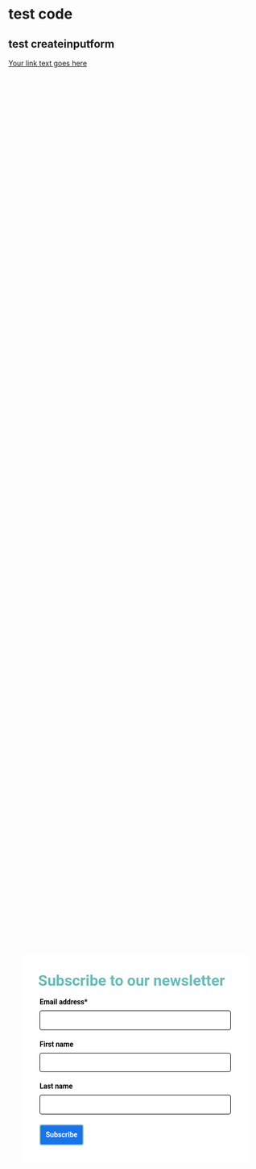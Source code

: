 <!-- Autopilot sidratest capture code -->
<script>
	window.ap3c = window.ap3c || {};
	var ap3c = window.ap3c;
	ap3c.cmd = ap3c.cmd || [];
	ap3c.cmd.push(function() {
		ap3c.init('YdOpqla7nb2nNtwGc2lkcmF0ZXN0', 'https://capture-api-master.stgautopilotapp.com/');
		ap3c.track({v: 0});
	});
	var s, t; s = document.createElement('script'); s.type = 'text/javascript'; s.src = "https://static.ap3stg.com/capture/master/capture.js";
	t = document.getElementsByTagName('script')[0]; t.parentNode.insertBefore(s, t);
</script>

# test code
## test createinputform
[Your link text goes here](userinputform.md)

<div id="61dcedd8c232182d67f49be0" style="width: 100%; height: 100%;"><div id="61dcedd8c232182d67f49be0-form" class="61dcedd8c232182d67f49be0-template" style="position: relative; display: flex; height: 100%; align-items: center; justify-content: center;"><style> .ap3w-embeddable-form-61dcedd8c232182d67f49be0 { box-sizing: content-box; width: 100%; font-size: 16px; max-width: 450px; max-height: 100%; overflow: auto; background-color: #ffffff; border: 2px solid transparent; box-shadow: 0 0 10px 3px rgba(0, 0, 0, 0); } .ap3w-embeddable-form-61dcedd8c232182d67f49be0-contained { max-width: 300px; } .ap3w-embeddable-form-61dcedd8c232182d67f49be0:before { content: ' '; display: block; position: absolute; pointer-events: none; left: 0; top: 0; width: 100%; height: 100%; opacity: 80%; background-image: url(null); background-position: center center; background-size: cover; background-repeat: no-repeat; } .ap3w-embeddable-form-content { margin: auto; padding: 32px; } .ap3w-embeddable-form-61dcedd8c232182d67f49be0-top { top: 0; } .ap3w-embeddable-form-61dcedd8c232182d67f49be0-bottom { bottom: 0; } .ap3w-embeddable-form-61dcedd8c232182d67f49be0-rounded { border-radius: 12px; } .ap3w-embeddable-form-61dcedd8c232182d67f49be0 .ap3w-text { margin-bottom: 16px; } .ap3w-embeddable-form-61dcedd8c232182d67f49be0 .ap3w-text * { padding-bottom: 5px; } .ap3w-embeddable-form-61dcedd8c232182d67f49be0 .ap3w-video { margin-bottom: 28px; } .ap3w-embeddable-form-61dcedd8c232182d67f49be0 .ap3w-video.ap3w-video--fill {margin: 0 -32px; margin-bottom: 28px;} .ap3w-embeddable-form-61dcedd8c232182d67f49be0 .ap3w-video.ap3w-video--fill.ap3w-video--first { margin: -32px; margin-bottom: 28px;} .ap3w-embeddable-form-61dcedd8c232182d67f49be0 .ap3w-video.ap3w-video--fill.ap3w-video--last { margin: -32px; margin-top: 20px;} .ap3w-embeddable-form-61dcedd8c232182d67f49be0 .ap3w-image { margin-bottom: 28px; } .ap3w-embeddable-form-61dcedd8c232182d67f49be0 .ap3w-image.ap3w-image--fill {margin: 0 -32px; margin-bottom: 28px;} .ap3w-embeddable-form-61dcedd8c232182d67f49be0 .ap3w-image.ap3w-image--fill.ap3w-image--first { margin: -32px; margin-bottom: 28px;} .ap3w-embeddable-form-61dcedd8c232182d67f49be0 .ap3w-image.ap3w-image--fill.ap3w-image--last { margin: -32px; margin-top: 20px;} .ap3w-embeddable-form-61dcedd8c232182d67f49be0 .ap3w-reaction { margin-bottom: 16px; } .ap3w-embeddable-form-61dcedd8c232182d67f49be0 .ap3w-form { margin-bottom: 16px; } .ap3w-embeddable-form-61dcedd8c232182d67f49be0 .ap3w-form .ap3w-input input[type=text], .ap3w-embeddable-form-61dcedd8c232182d67f49be0 .ap3w-form .ap3w-input input[type=email] { margin-bottom: 12px; } .ap3w-embeddable-form-tcpa-wrapper { text-align: center; margin-top: 12px; } .ap3w-embeddable-form-tcpa__text { color: #616161; margin: 0; font-size: 11px; line-height: 14px; } .ap3-form-br { flex-basis: 100%; height: 0; } </style><div id="selected-_ts5u3bfb8" class=" ap3w-embeddable-form-61dcedd8c232182d67f49be0 ap3w-embeddable-form-61dcedd8c232182d67f49be0-full ap3w-embeddable-form-61dcedd8c232182d67f49be0-solid " data-select="true"><form id="ap3w-embeddable-form-61dcedd8c232182d67f49be0" class="ap3w-embeddable-form-content" style="display:flex;flex-wrap:wrap;justify-content:space-between"><div class="ap3-form-br"></div><style> .ap3w-text-61dcedd8c232182d67f49be0 { position: relative; margin: 0; margin-bottom: 16px; } .ap3w-text-61dcedd8c232182d67f49be0.ap3w-text--last { margin-bottom: 0!important; } .ap3w-text-61dcedd8c232182d67f49be0 * { margin: 0; padding-bottom: 8px; } .ap3w-text-61dcedd8c232182d67f49be0 *:last-child { padding-bottom: 0!important; } .ap3w-text-61dcedd8c232182d67f49be0 a { color: #1a73e8; text-decoration: underline; } .ap3w-text-61dcedd8c232182d67f49be0 h1, .ap3w-text-61dcedd8c232182d67f49be0 h2, .ap3w-text-61dcedd8c232182d67f49be0 h3, .ap3w-text-61dcedd8c232182d67f49be0 h4, .ap3w-text-61dcedd8c232182d67f49be0 h5, .ap3w-text-61dcedd8c232182d67f49be0 h6, .ap3w-text-61dcedd8c232182d67f49be0 p, .ap3w-text-61dcedd8c232182d67f49be0 div> ul { text-transform: unset; text-decoration: unset; text-indent: unset; } .ap3w-text-61dcedd8c232182d67f49be0 h1 { font-family: Roboto, sans-serif; font-size: 30px; line-height: 1.2; color: #68BBB9; font-weight: 700; font-style: normal; } .ap3w-text-61dcedd8c232182d67f49be0 h2 { font-family: Roboto, sans-serif; font-size: 20px; line-height: 1.2; color: #68BBB9; font-weight: 700; font-style: normal; } .ap3w-text-61dcedd8c232182d67f49be0 h3 { font-family: Roboto, Helvetica; font-size: 17px; line-height: 1.2; color: #616161; font-weight: 400; font-style: normal; } .ap3w-text-61dcedd8c232182d67f49be0 h4 { font-family: Roboto, Helvetica; font-size: 14px; line-height: 1.2; color: #616161; font-weight: 400; font-style: normal; } .ap3w-text-61dcedd8c232182d67f49be0 h5 { font-family: Roboto, Helvetica; font-size: 12px; line-height: 1.2; color: #616161; font-weight: 400; font-style: normal; } .ap3w-text-61dcedd8c232182d67f49be0 h6 { font-family: Roboto, Helvetica; font-size: 12px; line-height: 1.2; color: #616161; font-weight: 400; font-style: normal; } .ap3w-text-61dcedd8c232182d67f49be0 p { font-family: Roboto, Helvetica; font-size: 14px; line-height: 1.2; color: #616161; font-weight: 400; font-style: normal; } .ap3w-text-61dcedd8c232182d67f49be0 div > ul { font-family: Roboto, Helvetica; font-size: 14px; line-height: 1.2; color: #616161; font-weight: 400; font-style: normal; } </style><div id="selected-_8v5u38i6d" class="ap3w-text ap3w-text-61dcedd8c232182d67f49be0 ap3w-text--first "><div data-select="true"><h1>Subscribe to our newsletter</h1></div></div><div class="ap3-form-br"></div><style> .ap3w-form-input-61dcedd8c232182d67f49be0 { margin-bottom: 20px; } .ap3w-form-input-61dcedd8c232182d67f49be0 input, .ap3w-form-input-61dcedd8c232182d67f49be0 textarea { margin-top: 8px; box-sizing: border-box; width: 100%; background-color: #FFFFFF; border: 1px solid #000000; color: #000000; outline: none; font-family: Roboto, Helvetica; font-weight: 400; font-style: normal; font-size: 14px; line-height: 1.2; padding: 10px 16px; resize: none; border-radius: 4px; } .ap3w-form-input-61dcedd8c232182d67f49be0 input[type="datetime-local"], .ap3w-form-input-61dcedd8c232182d67f49be0 input[type="date"] { padding: 8px 16px; } .ap3w-form-input-61dcedd8c232182d67f49be0 .ap3w-form-input-label { font-weight: bold; color: #000000; font-family: Roboto, Helvetica; font-size: 14px; line-height: 1.2; } </style><div id="selected-_aqcv9wk8m" class="ap3w-form-input ap3w-form-input-61dcedd8c232182d67f49be0" data-select="true" data-field-id="str::email" data-merge-strategy="override" style="margin-right:3px;margin-left:3px;width:100%"><label for="ap3w-form-input-email-61dcedd8c232182d67f49be0" class="ap3w-form-input-label">Email address*</label><input type="email" id="ap3w-form-input-email-61dcedd8c232182d67f49be0" step="1" name="email" required=""></div><div class="ap3-form-br"></div><style> .ap3w-form-input-61dcedd8c232182d67f49be0 { margin-bottom: 20px; } .ap3w-form-input-61dcedd8c232182d67f49be0 input, .ap3w-form-input-61dcedd8c232182d67f49be0 textarea { margin-top: 8px; box-sizing: border-box; width: 100%; background-color: #FFFFFF; border: 1px solid #000000; color: #000000; outline: none; font-family: Roboto, Helvetica; font-weight: 400; font-style: normal; font-size: 14px; line-height: 1.2; padding: 10px 16px; resize: none; border-radius: 4px; } .ap3w-form-input-61dcedd8c232182d67f49be0 input[type="datetime-local"], .ap3w-form-input-61dcedd8c232182d67f49be0 input[type="date"] { padding: 8px 16px; } .ap3w-form-input-61dcedd8c232182d67f49be0 .ap3w-form-input-label { font-weight: bold; color: #000000; font-family: Roboto, Helvetica; font-size: 14px; line-height: 1.2; } </style><div id="selected-_5wfk6t1ue" class="ap3w-form-input ap3w-form-input-61dcedd8c232182d67f49be0" data-select="true" data-field-id="str::first" data-merge-strategy="override" style="margin-right:3px;margin-left:3px;width:100%"><label for="ap3w-form-input-text-61dcedd8c232182d67f49be0" class="ap3w-form-input-label">First name</label><input type="text" id="ap3w-form-input-text-61dcedd8c232182d67f49be0" step="1" name="first_name"></div><div class="ap3-form-br"></div><style> .ap3w-form-input-61dcedd8c232182d67f49be0 { margin-bottom: 20px; } .ap3w-form-input-61dcedd8c232182d67f49be0 input, .ap3w-form-input-61dcedd8c232182d67f49be0 textarea { margin-top: 8px; box-sizing: border-box; width: 100%; background-color: #FFFFFF; border: 1px solid #000000; color: #000000; outline: none; font-family: Roboto, Helvetica; font-weight: 400; font-style: normal; font-size: 14px; line-height: 1.2; padding: 10px 16px; resize: none; border-radius: 4px; } .ap3w-form-input-61dcedd8c232182d67f49be0 input[type="datetime-local"], .ap3w-form-input-61dcedd8c232182d67f49be0 input[type="date"] { padding: 8px 16px; } .ap3w-form-input-61dcedd8c232182d67f49be0 .ap3w-form-input-label { font-weight: bold; color: #000000; font-family: Roboto, Helvetica; font-size: 14px; line-height: 1.2; } </style><div id="selected-_kalp4uucw" class="ap3w-form-input ap3w-form-input-61dcedd8c232182d67f49be0" data-select="true" data-field-id="str::last" data-merge-strategy="override" style="margin-right:3px;margin-left:3px;width:100%"><label for="ap3w-form-input-text-61dcedd8c232182d67f49be0" class="ap3w-form-input-label">Last name</label><input type="text" id="ap3w-form-input-text-61dcedd8c232182d67f49be0" step="1" name="last_name"></div><div class="ap3-form-br"></div><style> .ap3w-form-button-61dcedd8c232182d67f49be0 button { cursor: pointer; padding: 10px; font-weight: bold; outline: none; margin-left: 3px; border: 2px solid #68BBB9; color: #ffffff; background-color: #1a73e8; font-family: Roboto, Helvetica; font-size: 14px; line-height: 1.2; border-radius: 4px; flex: 1; } </style><div id="selected-_hr3hcawyc" class=" ap3w-form-button ap3w-form-button-61dcedd8c232182d67f49be0 "><button id="ap3w-form-button-61dcedd8c232182d67f49be0" type="submit" data-select="true" data-button-on-click="thank-you">Subscribe</button></div></form></div></div><div id="61dcedd8c232182d67f49be0-thank-you" class="61dcedd8c232182d67f49be0-template" style="position: relative; display: none; height: 100%; align-items: center; justify-content: center;"><style> .ap3w-embeddable-form-61dcedd8c232182d67f49be0 { box-sizing: content-box; width: 100%; font-size: 16px; max-width: 450px; max-height: 100%; overflow: auto; background-color: #ffffff; border: 2px solid transparent; box-shadow: 0 0 10px 3px rgba(0, 0, 0, 0); } .ap3w-embeddable-form-61dcedd8c232182d67f49be0-contained { max-width: 300px; } .ap3w-embeddable-form-61dcedd8c232182d67f49be0:before { content: ' '; display: block; position: absolute; pointer-events: none; left: 0; top: 0; width: 100%; height: 100%; opacity: 80%; background-image: url(null); background-position: center center; background-size: cover; background-repeat: no-repeat; } .ap3w-embeddable-form-content { margin: auto; padding: 32px; } .ap3w-embeddable-form-61dcedd8c232182d67f49be0-top { top: 0; } .ap3w-embeddable-form-61dcedd8c232182d67f49be0-bottom { bottom: 0; } .ap3w-embeddable-form-61dcedd8c232182d67f49be0-rounded { border-radius: 12px; } .ap3w-embeddable-form-61dcedd8c232182d67f49be0 .ap3w-text { margin-bottom: 16px; } .ap3w-embeddable-form-61dcedd8c232182d67f49be0 .ap3w-text * { padding-bottom: 5px; } .ap3w-embeddable-form-61dcedd8c232182d67f49be0 .ap3w-video { margin-bottom: 28px; } .ap3w-embeddable-form-61dcedd8c232182d67f49be0 .ap3w-video.ap3w-video--fill {margin: 0 -32px; margin-bottom: 28px;} .ap3w-embeddable-form-61dcedd8c232182d67f49be0 .ap3w-video.ap3w-video--fill.ap3w-video--first { margin: -32px; margin-bottom: 28px;} .ap3w-embeddable-form-61dcedd8c232182d67f49be0 .ap3w-video.ap3w-video--fill.ap3w-video--last { margin: -32px; margin-top: 20px;} .ap3w-embeddable-form-61dcedd8c232182d67f49be0 .ap3w-image { margin-bottom: 28px; } .ap3w-embeddable-form-61dcedd8c232182d67f49be0 .ap3w-image.ap3w-image--fill {margin: 0 -32px; margin-bottom: 28px;} .ap3w-embeddable-form-61dcedd8c232182d67f49be0 .ap3w-image.ap3w-image--fill.ap3w-image--first { margin: -32px; margin-bottom: 28px;} .ap3w-embeddable-form-61dcedd8c232182d67f49be0 .ap3w-image.ap3w-image--fill.ap3w-image--last { margin: -32px; margin-top: 20px;} .ap3w-embeddable-form-61dcedd8c232182d67f49be0 .ap3w-reaction { margin-bottom: 16px; } .ap3w-embeddable-form-61dcedd8c232182d67f49be0 .ap3w-form { margin-bottom: 16px; } .ap3w-embeddable-form-61dcedd8c232182d67f49be0 .ap3w-form .ap3w-input input[type=text], .ap3w-embeddable-form-61dcedd8c232182d67f49be0 .ap3w-form .ap3w-input input[type=email] { margin-bottom: 12px; } .ap3w-embeddable-form-tcpa-wrapper { text-align: center; margin-top: 12px; } .ap3w-embeddable-form-tcpa__text { color: #616161; margin: 0; font-size: 11px; line-height: 14px; } .ap3-form-br { flex-basis: 100%; height: 0; } </style><div id="selected-_vommi13ut" class=" ap3w-embeddable-form-61dcedd8c232182d67f49be0 ap3w-embeddable-form-61dcedd8c232182d67f49be0-full ap3w-embeddable-form-61dcedd8c232182d67f49be0-solid " data-select="true"><form id="ap3w-embeddable-form-61dcedd8c232182d67f49be0" class="ap3w-embeddable-form-content" style="display:flex;flex-wrap:wrap;justify-content:space-between"><div class="ap3-form-br"></div><style> .ap3w-text-61dcedd8c232182d67f49be0 { position: relative; margin: 0; margin-bottom: 16px; } .ap3w-text-61dcedd8c232182d67f49be0.ap3w-text--last { margin-bottom: 0!important; } .ap3w-text-61dcedd8c232182d67f49be0 * { margin: 0; padding-bottom: 8px; } .ap3w-text-61dcedd8c232182d67f49be0 *:last-child { padding-bottom: 0!important; } .ap3w-text-61dcedd8c232182d67f49be0 a { color: #1a73e8; text-decoration: underline; } .ap3w-text-61dcedd8c232182d67f49be0 h1, .ap3w-text-61dcedd8c232182d67f49be0 h2, .ap3w-text-61dcedd8c232182d67f49be0 h3, .ap3w-text-61dcedd8c232182d67f49be0 h4, .ap3w-text-61dcedd8c232182d67f49be0 h5, .ap3w-text-61dcedd8c232182d67f49be0 h6, .ap3w-text-61dcedd8c232182d67f49be0 p, .ap3w-text-61dcedd8c232182d67f49be0 div> ul { text-transform: unset; text-decoration: unset; text-indent: unset; } .ap3w-text-61dcedd8c232182d67f49be0 h1 { font-family: Roboto, sans-serif; font-size: 30px; line-height: 1.2; color: #68BBB9; font-weight: 700; font-style: normal; } .ap3w-text-61dcedd8c232182d67f49be0 h2 { font-family: Roboto, sans-serif; font-size: 20px; line-height: 1.2; color: #68BBB9; font-weight: 700; font-style: normal; } .ap3w-text-61dcedd8c232182d67f49be0 h3 { font-family: Roboto, Helvetica; font-size: 17px; line-height: 1.2; color: #616161; font-weight: 400; font-style: normal; } .ap3w-text-61dcedd8c232182d67f49be0 h4 { font-family: Roboto, Helvetica; font-size: 14px; line-height: 1.2; color: #616161; font-weight: 400; font-style: normal; } .ap3w-text-61dcedd8c232182d67f49be0 h5 { font-family: Roboto, Helvetica; font-size: 12px; line-height: 1.2; color: #616161; font-weight: 400; font-style: normal; } .ap3w-text-61dcedd8c232182d67f49be0 h6 { font-family: Roboto, Helvetica; font-size: 12px; line-height: 1.2; color: #616161; font-weight: 400; font-style: normal; } .ap3w-text-61dcedd8c232182d67f49be0 p { font-family: Roboto, Helvetica; font-size: 14px; line-height: 1.2; color: #616161; font-weight: 400; font-style: normal; } .ap3w-text-61dcedd8c232182d67f49be0 div > ul { font-family: Roboto, Helvetica; font-size: 14px; line-height: 1.2; color: #616161; font-weight: 400; font-style: normal; } </style><div id="selected-_50nim35ah" class="ap3w-text ap3w-text-61dcedd8c232182d67f49be0 ap3w-text--first ap3w-text--last"><div data-select="true"><h2>Thank you!</h2></div></div></form></div></div></div>
